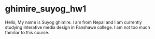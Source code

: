 # ghimire_suyog_hw1
Hello, My name is Suyog ghimire. I am from Nepal and I am currently studying Interative media design in Fanshawe college. I am not too much familiar to this course.
